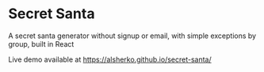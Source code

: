 # Secret Santa

A secret santa generator without signup or email, with simple exceptions by group, built in React 

Live demo available at https://alsherko.github.io/secret-santa/